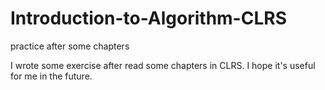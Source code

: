 Introduction-to-Algorithm-CLRS
==============================

practice after some chapters

I wrote some exercise after read some chapters in CLRS. I hope it's useful for me in the future.
